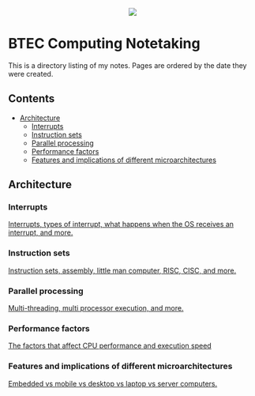 <p align="center">
  <img src="../../../common-assets/blob/main/images/bhasvic/bhasvic-rect-hills-text-small.png?raw=true">
</p>

<!-- omit in toc -->
# BTEC Computing Notetaking

This is a directory listing of my notes. Pages are ordered by the date they were created.

<!-- omit in toc -->
## Contents

- [Architecture](#architecture)
  - [Interrupts](#interrupts)
  - [Instruction sets](#instruction-sets)
  - [Parallel processing](#parallel-processing)
  - [Performance factors](#performance-factors)
  - [Features and implications of different microarchitectures](#features-and-implications-of-different-microarchitectures)

## Architecture

### Interrupts

[Interrupts, types of interrupt, what happens when the OS receives an interrupt, and more.](Interrupts.md)

### Instruction sets

[Instruction sets, assembly, little man computer, RISC, CISC, and more.](Instruction%20sets.md)

### Parallel processing

[Multi-threading, multi processor execution, and more.](Parallel%20processing.md)

### Performance factors

[The factors that affect CPU performance and execution speed](Performance%20factors.md)

### Features and implications of different microarchitectures

[Embedded vs mobile vs desktop vs laptop vs server computers.](Features%20and%20implications%20of%20different%20microarchitectures.md)
